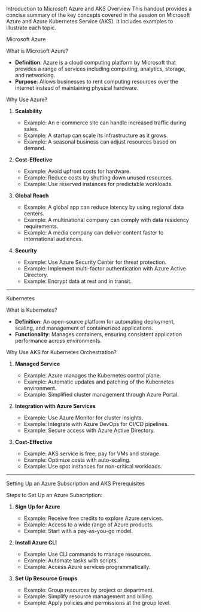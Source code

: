  Introduction to Microsoft Azure and AKS
Overview
This handout provides a concise summary of the key concepts covered in the session on Microsoft Azure and Azure Kubernetes Service (AKS). It includes examples to illustrate each topic.



 Microsoft Azure

What is Microsoft Azure?
- **Definition**: Azure is a cloud computing platform by Microsoft that provides a range of services including computing, analytics, storage, and networking.
- **Purpose**: Allows businesses to rent computing resources over the internet instead of maintaining physical hardware.

Why Use Azure?
1. **Scalability**
   - Example: An e-commerce site can handle increased traffic during sales.
   - Example: A startup can scale its infrastructure as it grows.
   - Example: A seasonal business can adjust resources based on demand.

2. **Cost-Effective**
   - Example: Avoid upfront costs for hardware.
   - Example: Reduce costs by shutting down unused resources.
   - Example: Use reserved instances for predictable workloads.

3. **Global Reach**
   - Example: A global app can reduce latency by using regional data centers.
   - Example: A multinational company can comply with data residency requirements.
   - Example: A media company can deliver content faster to international audiences.

4. **Security**
   - Example: Use Azure Security Center for threat protection.
   - Example: Implement multi-factor authentication with Azure Active Directory.
   - Example: Encrypt data at rest and in transit.

---

 Kubernetes

 What is Kubernetes?
- **Definition**: An open-source platform for automating deployment, scaling, and management of containerized applications.
- **Functionality**: Manages containers, ensuring consistent application performance across environments.

 Why Use AKS for Kubernetes Orchestration?
1. **Managed Service**
   - Example: Azure manages the Kubernetes control plane.
   - Example: Automatic updates and patching of the Kubernetes environment.
   - Example: Simplified cluster management through Azure Portal.

2. **Integration with Azure Services**
   - Example: Use Azure Monitor for cluster insights.
   - Example: Integrate with Azure DevOps for CI/CD pipelines.
   - Example: Secure access with Azure Active Directory.

3. **Cost-Effective**
   - Example: AKS service is free; pay for VMs and storage.
   - Example: Optimize costs with auto-scaling.
   - Example: Use spot instances for non-critical workloads.

---

 Setting Up an Azure Subscription and AKS Prerequisites

Steps to Set Up an Azure Subscription:
1. **Sign Up for Azure**
   - Example: Receive free credits to explore Azure services.
   - Example: Access to a wide range of Azure products.
   - Example: Start with a pay-as-you-go model.

2. **Install Azure CLI**
   - Example: Use CLI commands to manage resources.
   - Example: Automate tasks with scripts.
   - Example: Access Azure services programmatically.

3. **Set Up Resource Groups**
   - Example: Group resources by project or department.
   - Example: Simplify resource management and billing.
   - Example: Apply policies and permissions at the group level.

